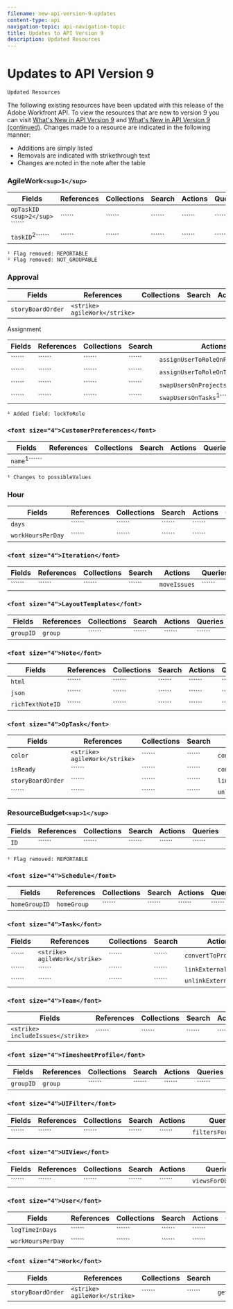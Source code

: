 ```yaml
---
filename: new-api-version-9-updates
content-type: api
navigation-topic: api-navigation-topic
title: Updates to API Version 9
description: Updated Resources
---
```


# Updates to API Version 9

```Updated Resources```

The following existing resources have been updated with this release of the Adobe Workfront API. To view the resources that are new to version 9 you can visit [What's New in API Version 9](../../wf-api/api/new-api-version-9.md) and [What's New in API Version 9 (continued)](../../wf-api/api/new-api-version-9-continue.md). Changes made to a resource are indicated in the following manner:

* Additions are simply listed
* Removals are indicated with strikethrough text
* Changes are noted in the note after the table

### AgileWork```<sup>1</sup>```

| Fields |References |Collections |Search |Actions |Queries |Operations |
|---|---|---|---|---|---|---|
| ```opTaskID``` ``````<sup>2</sup>`````` ``````  | ``````  | ``````  | ``````  | ``````  | ``````  | ``````  |
| ```taskID```<sup>2</sup>``````  | ``````  | ``````  | ``````  | ``````  | ``````  | ``````  |

```¹ Flag removed: REPORTABLE```   
```² Flag removed: NOT_GROUPABLE```

### Approval

| Fields |References |Collections |Search |Actions |Queries |Operations |
|---|---|---|---|---|---|---|
| ```storyBoardOrder```  | ``````<strike> agileWork</strike>``````  |&nbsp; |&nbsp; |&nbsp; |&nbsp; |&nbsp; |

Assignment

| Fields |References |Collections |Search |Actions |Queries |Operations |
|---|---|---|---|---|---|---|
| ``````  | ``````  | ``````  | ``````  | ```assignUserToRoleOnProjects```<sup>1</sup>``````  | ``````  | ``````  |
| ``````  | ``````  | ``````  | ``````  | ```assignUserToRoleOnTasks```<sup>1</sup>``````  | ``````  | ``````  |
| ``````  | ``````  | ``````  | ``````  | ```swapUsersOnProjects```<sup>1</sup>``````  | ``````  | ``````  |
| ``````  | ``````  | ``````  | ``````  | ```swapUsersOnTasks```<sup>1</sup>``````  | ``````  | ``````  |

```¹ Added field: lockToRole```

### ```<font size="4">CustomerPreferences</font>```

| Fields |References |Collections |Search |Actions |Queries |Operations |
|---|---|---|---|---|---|---|
| ```name```<sup>1</sup>``````  |&nbsp; |&nbsp; |&nbsp; |&nbsp; |&nbsp; |&nbsp; |

```¹ Changes to possibleValues```

### Hour

| Fields |References |Collections |Search |Actions |Queries |Operations |
|---|---|---|---|---|---|---|
| ```days```  | ``````  | ``````  | ``````  | ``````  | ``````  | ``````  |
| ```workHoursPerDay```  | ``````  | ``````  | ``````  | ``````  | ``````  | ``````  |

### ```<font size="4">Iteration</font>```

| Fields |References |Collections |Search |Actions |Queries |Operations |
|---|---|---|---|---|---|---|
| ``````  | ``````  | ``````  | ``````  | ```moveIssues```  | ``````  | ``````  |

### ```<font size="4">LayoutTemplates</font>```

| Fields |References |Collections |Search |Actions |Queries |Operations |
|---|---|---|---|---|---|---|
| ```groupID```  | ```group```  | ``````  | ``````  | ``````  | ``````  | ``````  |

### ```<font size="4">Note</font>```

| Fields |References |Collections |Search |Actions |Queries |Operations |
|---|---|---|---|---|---|---|
| ```html```  | ``````  | ``````  | ``````  | ``````  | ``````  | ``````  |
| ```json```  | ``````  | ``````  | ``````  | ``````  | ``````  | ``````  |
| ```richTextNoteID```  | ``````  | ``````  | ``````  | ``````  | ``````  | ``````  |

### ```<font size="4">OpTask</font>```

| Fields |References |Collections |Search |Actions |Queries |Operations |
|---|---|---|---|---|---|---|
| ```color```  | ``````<strike> agileWork</strike>``````  | ``````  | ``````  | ```convertToProject```  | ``````  | ``````  |
| ```isReady```  | ``````  | ``````  | ``````  | ```convertToTask```  | ``````  | ``````  |
| ```storyBoardOrder```  | ``````  | ``````  | ``````  | ```linkExternalObject```  | ``````  | ``````  |
| ``````  | ``````  | ``````  | ``````  | ```unlinkExternalObject```  | ``````  | ``````  |

### ResourceBudget```<sup>1</sup>```

| Fields |References |Collections |Search |Actions |Queries |Operations |
|---|---|---|---|---|---|---|
| ```ID```  | ``````  | ``````  | ``````  | ``````  | ``````  | ``````  |

```¹ Flag removed: REPORTABLE```

### ```<font size="4">Schedule</font>```

| Fields |References |Collections |Search |Actions |Queries |Operations |
|---|---|---|---|---|---|---|
| ```homeGroupID```  | ```homeGroup```  | ``````  | ``````  | ``````  | ``````  | ``````  |

### ```<font size="4">Task</font>```

| Fields |References |Collections |Search |Actions |Queries |Operations |
|---|---|---|---|---|---|---|
| ``````  | ``````<strike> agileWork</strike>``````  | ``````  | ``````  | ```convertToProject```  | ``````  | ``````  |
| ``````  | ``````  | ``````  | ``````  | ```linkExternalObject```  | ``````  | ``````  |
| ``````  | ``````  | ``````  | ``````  | ```unlinkExternalObject```  | ``````  | ``````  |

### ```<font size="4">Team</font>```

| Fields |References |Collections |Search |Actions |Queries |Operations |
|---|---|---|---|---|---|---|
| ``````<strike> includeIssues</strike>``````  | ``````  | ``````  | ``````  | ``````  | ``````  | ``````  |

### ```<font size="4">TimesheetProfile</font>```

| Fields |References |Collections |Search |Actions |Queries |Operations |
|---|---|---|---|---|---|---|
| ```groupID```  | ```group```  | ``````  | ``````  | ``````  | ``````  | ``````  |

### ```<font size="4">UIFilter</font>```

| Fields |References |Collections |Search |Actions |Queries |Operations |
|---|---|---|---|---|---|---|
| ``````  | ``````  | ``````  | ``````  | ``````  | ```filtersForObjCode```  | ``````  |

### ```<font size="4">UIView</font>```

| Fields |References |Collections |Search |Actions |Queries |Operations |
|---|---|---|---|---|---|---|
| ``````  | ``````  | ``````  | ``````  | ``````  | ```viewsForObjCode```  | ``````  |

### ```<font size="4">User</font>```

| Fields |References |Collections |Search |Actions |Queries |Operations |
|---|---|---|---|---|---|---|
| ```logTimeInDays```  | ``````  | ``````  | ``````  | ``````  | ``````  | ``````  |
| ```workHoursPerDay```  | ``````  | ``````  | ``````  | ``````  | ``````  | ``````  |

### ```<font size="4">Work</font>```

| Fields |References |Collections |Search |Actions |Queries |Operations |
|---|---|---|---|---|---|---|
| ```storyBoardOrder```  | ``````<strike> agileWork</strike>``````  | ``````  | ``````  | ```getWFHomeObjects```  | ``````  | ``````  |


